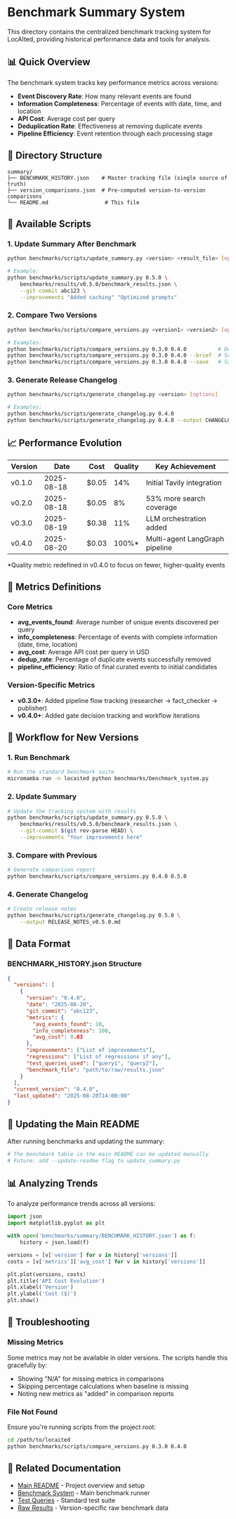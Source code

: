 # Benchmark Summary System

This directory contains the centralized benchmark tracking system for LocAIted, providing historical performance data and tools for analysis.

## 📊 Quick Overview

The benchmark system tracks key performance metrics across versions:
- **Event Discovery Rate**: How many relevant events are found
- **Information Completeness**: Percentage of events with date, time, and location
- **API Cost**: Average cost per query
- **Deduplication Rate**: Effectiveness at removing duplicate events
- **Pipeline Efficiency**: Event retention through each processing stage

## 📁 Directory Structure

```
summary/
├── BENCHMARK_HISTORY.json    # Master tracking file (single source of truth)
├── version_comparisons.json  # Pre-computed version-to-version comparisons
└── README.md                  # This file
```

## 🔧 Available Scripts

### 1. Update Summary After Benchmark
```bash
python benchmarks/scripts/update_summary.py <version> <result_file> [options]

# Example:
python benchmarks/scripts/update_summary.py 0.5.0 \
    benchmarks/results/v0.5.0/benchmark_results.json \
    --git-commit abc123 \
    --improvements "Added caching" "Optimized prompts"
```

### 2. Compare Two Versions
```bash
python benchmarks/scripts/compare_versions.py <version1> <version2> [options]

# Examples:
python benchmarks/scripts/compare_versions.py 0.3.0 0.4.0          # Detailed comparison
python benchmarks/scripts/compare_versions.py 0.3.0 0.4.0 --brief  # Summary only
python benchmarks/scripts/compare_versions.py 0.3.0 0.4.0 --save   # Save to file
```

### 3. Generate Release Changelog
```bash
python benchmarks/scripts/generate_changelog.py <version> [options]

# Examples:
python benchmarks/scripts/generate_changelog.py 0.4.0                    # Print to stdout
python benchmarks/scripts/generate_changelog.py 0.4.0 --output CHANGELOG.md  # Save to file
```

## 📈 Performance Evolution

| Version | Date | Cost | Quality | Key Achievement |
|---------|------|------|---------|-----------------|
| v0.1.0 | 2025-08-18 | $0.05 | 14% | Initial Tavily integration |
| v0.2.0 | 2025-08-18 | $0.05 | 8% | 53% more search coverage |
| v0.3.0 | 2025-08-19 | $0.38 | 11% | LLM orchestration added |
| v0.4.0 | 2025-08-20 | $0.03 | 100%* | Multi-agent LangGraph pipeline |

*Quality metric redefined in v0.4.0 to focus on fewer, higher-quality events

## 🎯 Metrics Definitions

### Core Metrics
- **avg_events_found**: Average number of unique events discovered per query
- **info_completeness**: Percentage of events with complete information (date, time, location)
- **avg_cost**: Average API cost per query in USD
- **dedup_rate**: Percentage of duplicate events successfully removed
- **pipeline_efficiency**: Ratio of final curated events to initial candidates

### Version-Specific Metrics
- **v0.3.0+**: Added pipeline flow tracking (researcher → fact_checker → publisher)
- **v0.4.0+**: Added gate decision tracking and workflow iterations

## 🚀 Workflow for New Versions

### 1. Run Benchmark
```bash
# Run the standard benchmark suite
micromamba run -n locaited python benchmarks/benchmark_system.py
```

### 2. Update Summary
```bash
# Update the tracking system with results
python benchmarks/scripts/update_summary.py 0.5.0 \
    benchmarks/results/v0.5.0/benchmark_results.json \
    --git-commit $(git rev-parse HEAD) \
    --improvements "Your improvements here"
```

### 3. Compare with Previous
```bash
# Generate comparison report
python benchmarks/scripts/compare_versions.py 0.4.0 0.5.0
```

### 4. Generate Changelog
```bash
# Create release notes
python benchmarks/scripts/generate_changelog.py 0.5.0 \
    --output RELEASE_NOTES_v0.5.0.md
```

## 📝 Data Format

### BENCHMARK_HISTORY.json Structure
```json
{
  "versions": [
    {
      "version": "0.4.0",
      "date": "2025-08-20",
      "git_commit": "abc123",
      "metrics": {
        "avg_events_found": 10,
        "info_completeness": 100,
        "avg_cost": 0.03
      },
      "improvements": ["List of improvements"],
      "regressions": ["List of regressions if any"],
      "test_queries_used": ["query1", "query2"],
      "benchmark_file": "path/to/raw/results.json"
    }
  ],
  "current_version": "0.4.0",
  "last_updated": "2025-08-20T14:00:00"
}
```

## 🔄 Updating the Main README

After running benchmarks and updating the summary:

```bash
# The benchmark table in the main README can be updated manually
# Future: add --update-readme flag to update_summary.py
```

## 📊 Analyzing Trends

To analyze performance trends across all versions:

```python
import json
import matplotlib.pyplot as plt

with open('benchmarks/summary/BENCHMARK_HISTORY.json') as f:
    history = json.load(f)

versions = [v['version'] for v in history['versions']]
costs = [v['metrics']['avg_cost'] for v in history['versions']]

plt.plot(versions, costs)
plt.title('API Cost Evolution')
plt.xlabel('Version')
plt.ylabel('Cost ($)')
plt.show()
```

## 🐛 Troubleshooting

### Missing Metrics
Some metrics may not be available in older versions. The scripts handle this gracefully by:
- Showing "N/A" for missing metrics in comparisons
- Skipping percentage calculations when baseline is missing
- Noting new metrics as "added" in comparison reports

### File Not Found
Ensure you're running scripts from the project root:
```bash
cd /path/to/locaited
python benchmarks/scripts/compare_versions.py 0.3.0 0.4.0
```

## 🔗 Related Documentation

- [Main README](../../README.md) - Project overview and setup
- [Benchmark System](../benchmark_system.py) - Main benchmark runner
- [Test Queries](../test_queries.json) - Standard test suite
- [Raw Results](../results/) - Version-specific raw benchmark data